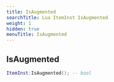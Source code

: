 ```yaml
---
title: IsAugmented
searchTitle: Lua ItemInst IsAugmented
weight: 1
hidden: true
menuTitle: IsAugmented
---
```

## IsAugmented
```lua
ItemInst:IsAugmented(); -- bool
```